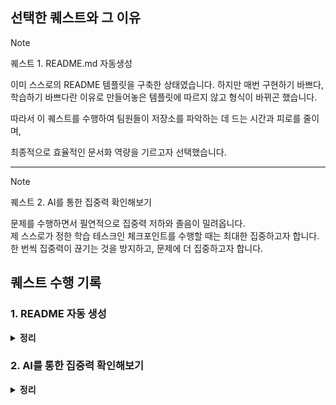 ## 선택한 퀘스트와 그 이유

> [!NOTE]
> 퀘스트 1. README.md 자동생성  

이미 스스로의 README 템플릿을 구축한 상태였습니다. 하지만 매번 구현하기 바쁘다, 학습하기 바쁘다란 이유로 만들어놓은 템플릿에 따르지 않고 형식이 바뀌곤 했습니다.  

따라서 이 퀘스트를 수행하여 팀원들이 저장소를 파악하는 데 드는 시간과 피로를 줄이며,  

최종적으로 효율적인 문서화 역량을 기르고자 선택했습니다.  

---

> [!NOTE]
> 퀘스트 2. AI를 통한 집중력 확인해보기

문제를 수행하면서 필연적으로 집중력 저하와 졸음이 밀려옵니다.  
제 스스로가 정한 학습 테스크인 체크포인트를 수행할 때는 최대한 집중하고자 합니다.  
한 번씩 집중력이 끊기는 것을 방지하고, 문제에 더 집중하고자 합니다.  

## 퀘스트 수행 기록

### 1. README 자동 생성

<details>
<summary><b>정리</b></summary>

#### 📌 프롬프트

```bash
어떤 문제가 주어졌을 때, 학습-설계-구현의 과정이 잘 드러나도록 README에 기록해야해.

아래 마크다운 서식은 내가 기본적으로 사용하는 템플릿이야.
어떤지 판단해줘

# Day N. 문제 이름

## 분석

### 전략 세우기

### 문제 의도 파악하기

## 설계

### 흐름 정리

### 데이터 구조 설계

### 구현 순서

## 구현

### 구현 과정 1

### 구현 과정 2

## 결과
```

#### 📌 답변

```bash
아주 좋은 템플릿입니다. 아래와 같이 장점과, 조금 더 효과적으로 활용할 수 있는 피드백을 남겨드립니다.

---

학습 → 설계 → 구현의 흐름이 명확하게 구분되어 있습니다.

분석 파트에서 문제의 의도와 전략을 먼저 고민하도록 유도하여, 무작정 구현하기 전에 문제의 본질을 생각할 수 있게 합니다.

설계 파트에서 흐름, 데이터 구조, 구현 순서를 분리하여 설계의 구체성과 실행 가능성을 높였습니다.

구현 파트에서 과정을 단계별로 기록함으로써, 회고나 리팩터링 시 참고하기 좋습니다.

마지막 결과 파트에서 실제 실행 결과와 학습 내용을 남길 수 있습니다.

---
더 개선하면 좋은 점 (선택)

회고/피드백 섹션을 마지막에 추가하면, 구현하면서 느낀 점, 아쉬운 점, 다음에 보완할 점 등을 간단히 남길 수 있습니다.

문제 정의나 핵심 요구사항 요약 등, 분석 전에 “문제 요약”을 한 줄 넣는 것도 초심자에겐 도움이 됩니다.

이슈/트러블슈팅 란(구현 과정 중 문제와 해결방법)을 중간에 둘 수도 있습니다.
```

AI가 답변해준 내용에 `회고/피드백` 섹션을 추가하라는 의견이 있었습니다.  

정말 좋은 생각인 것 같아서 즉시 적용을 한 뒤 이번주에 활용했습니다.

REAMD 마지막 세션에 `일일 회고` 세션을 하나 추가해 그 날의 느낀점, 문제를 풀며 느낀점 등을 정리하니 더욱 기억에 남는 문제 풀이 시간이었던 것 같습니다.

</details>

### 2. AI를 통한 집중력 확인해보기

<details>
<summary><b>정리</b></summary>

이번 주 `월요일`, `화요일`에 해당 사이트를 활용하며 문제를 풀었습니다.  

평소 `플레이리스트`를 백색소음 삼아 문제를 풀었는데 그 버릇대로 소리를 최대로 켜놓고 하니 심장이 멎을 뻔한 게 한두 번이 아니었습니다.

따로 코드를 수정해 커스터마이징할 수 있었지만, 따로 수정하지 않고 제공된 서비스를 온전히 사용했습니다. 

확실히, 졸거나 집중력이 흐트러질 때 효과가 되게 좋았습니다.  

다만, 웹 사이트 기반이다 보니 다른 탭과 겹쳐 저도 모르게 종료해 버리는 경우가 너무 많았습니다. 그래도 돌이켜보면 `AI를 통한 집중력 확인해 보기` 퀘스트엔 충실히 임했고, 실제 도움도 많이 받았다는 생각이 듭니다. 

남은 챌린지 기간에서도 자주 사용할 것 같습니다.

</details>